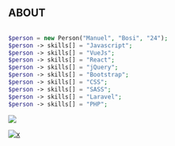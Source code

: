 ## ABOUT
```php

$person = new Person("Manuel", "Bosi", "24");
$person -> skills[] = "Javascript";
$person -> skills[] = "VueJs";
$person -> skills[] = "React";
$person -> skills[] = "jQuery";
$person -> skills[] = "Bootstrap";
$person -> skills[] = "CSS";
$person -> skills[] = "SASS";
$person -> skills[] = "Laravel";
$person -> skills[] = "PHP";
```

[![](https://www.codewars.com/users/manuelbosi/badges/large)](https://www.codewars.com/users/manuelbosi/completed_solutions)

[![x](https://github-readme-stats.vercel.app/api/top-langs/?username=manuelbosi&layout=compact&theme=dark&langs_count=10&hide=kotlin,objective-c)](https://github.com/anuraghazra/github-readme-stats)

